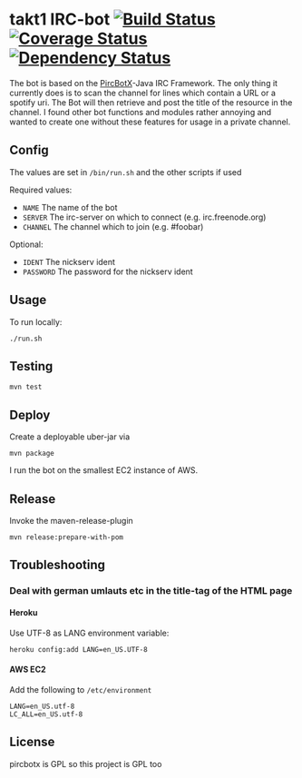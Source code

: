 # takt1 IRC-bot [![Build Status](https://travis-ci.org/axelhodler/takt1.svg)](https://travis-ci.org/axelhodler/takt1) [![Coverage Status](https://img.shields.io/coveralls/axelhodler/takt1.svg)](https://coveralls.io/github/axelhodler/takt1) [![Dependency Status](https://www.versioneye.com/user/projects/565378f9ff016c003300086c/badge.svg)](https://www.versioneye.com/user/projects/565378f9ff016c003300086c)

The bot is based on the [PircBotX](https://code.google.com/p/pircbotx/)-Java IRC Framework. The only thing it currently does is to scan the channel for lines which contain a URL or a spotify uri. The Bot will then retrieve and post the title of the resource in the channel.
I found other bot functions and modules rather annoying and wanted to create one without these features for usage in a private channel.

## Config
The values are set in `/bin/run.sh` and the other scripts if used

Required values:
* `NAME`          The name of the bot
* `SERVER`        The irc-server on which to connect (e.g. irc.freenode.org)
* `CHANNEL`       The channel which to join (e.g. #foobar)

Optional:
* `IDENT`         The nickserv ident
* `PASSWORD`      The password for the nickserv ident

## Usage
To run locally:

    ./run.sh

## Testing

    mvn test

## Deploy
Create a deployable uber-jar via

    mvn package

I run the bot on the smallest EC2 instance of AWS.

## Release
Invoke the maven-release-plugin

    mvn release:prepare-with-pom

## Troubleshooting
### Deal with german umlauts etc in the title-tag of the HTML page
#### Heroku
Use UTF-8 as LANG environment variable:

    heroku config:add LANG=en_US.UTF-8

#### AWS EC2
Add the following to `/etc/environment`

```shell
LANG=en_US.utf-8
LC_ALL=en_US.utf-8
```
## License

pircbotx is GPL so this project is GPL too
